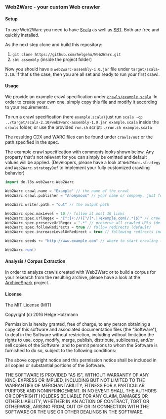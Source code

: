 ### Web2Warc - your custom Web crawler

#### Setup

To use Web2Warc you need to have [Scala](http://www.scala-lang.org) as well as [SBT](http://www.scala-sbt.org). Both are free and quickly installed.

As the next step clone and build this repository:
1. `git clone https://github.com/helgeho/Web2Warc.git`
2. `sbt assembly` (inside the project folder)

Now you should have a `web2warc-assembly-1.0.jar` file under `target/scala-2.10`. If that's the case, then you are all set and ready to run your first crawl.

#### Usage

We provide an example crawl specification under [`crawls/example.scala`](crawls/example.scala). In order to create your own one, simply copy this file and modify it according to your requirements.

To run a crawl specification (here `example.scala`) just run `scala -cp ../target/scala-2.10/web2warc-assembly-1.0.jar example.scala` inside the `crawls` folder, or use the provided `run.sh` script:
`./run.sh example.scala`

The resulting CDX and WARC files can be found under `crawls/out` or the path specified in the spec.

The example crawl specification with comments looks shown below. Any property that's not relevant for you can simply be omitted and default values will be applied.
(Developers, please have a look at `Web2Warc.strategy` and `Web2Warc.strategyDef` to implement your fully customized crawling behavior)

```scala
import de.l3s.web2warc.Web2Warc

Web2Warc.crawl.name = "Example" // the name of the crawl
Web2Warc.crawl.publisher = "Anonymous" // your name or company, just for the records, not sent to the server

Web2Warc.writer.path = "out" // the output path

Web2Warc.spec.maxLevel = 10 // follow at most 10 links
Web2Warc.spec.urlRegex = "[^:]+://([^/]*.|)example.com(/.*|$)" // crawl only within the domain example.com
Web2Warc.spec.preserveUrlRegex = ".*" // preserve all crawled URLs (default)
Web2Warc.spec.followRedirects = true // follow redirects (default)
Web2Warc.spec.increaseLevelOnRedirect = true // following redirects increases the level, just like following a link (default)

Web2Warc.seeds += "http://www.example.com" // where to start crawling (multiple seeds possible, just add more of these lines)

Web2Warc.run()
```

#### Analysis / Corpus Extraction

In order to analyze crawls created with Web2Warc or to build a corpus for your research from the resulting archive, please have a look at the [ArchiveSpark](https://github.com/helgeho/ArchiveSpark) project.

#### License

The MIT License (MIT)

Copyright (c) 2016 Helge Holzmann

Permission is hereby granted, free of charge, to any person obtaining a copy
of this software and associated documentation files (the "Software"), to deal
in the Software without restriction, including without limitation the rights
to use, copy, modify, merge, publish, distribute, sublicense, and/or sell
copies of the Software, and to permit persons to whom the Software is
furnished to do so, subject to the following conditions:

The above copyright notice and this permission notice shall be included in all
copies or substantial portions of the Software.

THE SOFTWARE IS PROVIDED "AS IS", WITHOUT WARRANTY OF ANY KIND, EXPRESS OR
IMPLIED, INCLUDING BUT NOT LIMITED TO THE WARRANTIES OF MERCHANTABILITY,
FITNESS FOR A PARTICULAR PURPOSE AND NONINFRINGEMENT. IN NO EVENT SHALL THE
AUTHORS OR COPYRIGHT HOLDERS BE LIABLE FOR ANY CLAIM, DAMAGES OR OTHER
LIABILITY, WHETHER IN AN ACTION OF CONTRACT, TORT OR OTHERWISE, ARISING FROM,
OUT OF OR IN CONNECTION WITH THE SOFTWARE OR THE USE OR OTHER DEALINGS IN THE
SOFTWARE.